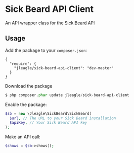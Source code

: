 Sick Beard API Client
=====================

An API wrapper class for the [Sick Beard API](http://sickbeard.com/api/)

## Usage

Add the package to your `composer.json`:

```
{
  "require": {
    "jleagle/sick-beard-api-client": "dev-master"
  }
}
```

Download the package

```php
$ php composer.phar update jleagle/sick-beard-api-client
```

Enable the package:

```php
$sb = new \Jleagle\SickBeard\SickBeard(
  $url, // The URL to your Sick Beard installation
  $apiKey, // Your Sick Beard API key
);
```

Make an API call:
```php
$shows = $sb->shows();
```
